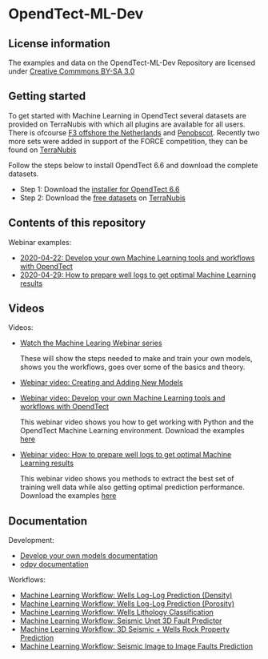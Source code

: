 # OpendTect-ML-Dev

## License information

The examples and data on the OpendTect-ML-Dev Repository are licensed under [Creative Commmons BY-SA 3.0](https://creativecommons.org/licenses/by-sa/3.0/)

## Getting started

To get started with Machine Learning in OpendTect several datasets are provided on TerraNubis with which all plugins are available for all users.
There is ofcourse [F3 offshore the Netherlands](https://terranubis.com/datainfo/F3-Demo-2020) and [Penobscot](https://terranubis.com/datainfo/Penobscot).
Recently two more sets were added in support of the FORCE competition, they can be found on [TerraNubis](https://terranubis.com/)

Follow the steps below to install OpendTect 6.6 and download the complete datasets.

- Step 1: Download the [installer for OpendTect 6.6](https://dgbes.com/index.php/download)
- Step 2: Download the [free datasets](https://terranubis.com/datalist/free) on [TerraNubis](https://terranubis.com/)

## Contents of this repository

Webinar examples:

- [2020-04-22: Develop your own Machine Learning tools and workflows with OpendTect](https://github.com/OpendTect/OpendTect-ML-Dev/tree/main/webinars/2021-04-22)
- [2020-04-29: How to prepare well logs to get optimal Machine Learning results](https://github.com/OpendTect/OpendTect-ML-Dev/tree/main/webinars/2021-04-29)

## Videos

Videos:

- [Watch the Machine Learing Webinar series](https://videos.opendtect.org/#machinelearningwebinars)

   These will show the steps needed to make and train your own models, shows you the workflows, goes over some of the basics and theory.

- [Webinar video: Creating and Adding New Models](https://videos.opendtect.org/?id=12)

- [Webinar video: Develop your own Machine Learning tools and workflows with OpendTect](https://videos.opendtect.org/?id=134)

   This webinar video shows you how to get working with Python and the OpendTect Machine Learning environment.
   Download the examples [here](https://github.com/OpendTect/OpendTect-ML-Dev/tree/main/webinars/2021-04-22)

- [Webinar video: How to prepare well logs to get optimal Machine Learning results](https://videos.opendtect.org/?id=135)

   This webinar video shows you methods to extract the best set of training well data while also getting optimal prediction performance.
   Download the examples [here](https://github.com/OpendTect/OpendTect-ML-Dev/tree/main/webinars/2021-04-29)

## Documentation

Development:

- [Develop your own models documentation](https://doc.opendtect.org/6.6.0/doc/ML_devmodels/Default.htm)
- [odpy documentation](https://doc.opendtect.org/6.6.0/doc/Programmer/odpy/index.html)

Workflows:

- [Machine Learning Workflow: Wells Log-Log Prediction (Density)](https://static.dgbes.com/images/PDF/1_ML_Wells_Log_Log_Prediction(Density).pdf)
- [Machine Learning Workflow: Wells Log-Log Prediction (Porosity)](https://static.dgbes.com/images/PDF/1_ML_Wells_Log_Log_Prediction(Porosity).pdf)
- [Machine Learning Workflow: Wells Lithology Classification](https://static.dgbes.com/images/PDF/3_ML_Seismic_bodies_Supervised3D.pdf)
- [Machine Learning Workflow: Seismic Unet 3D Fault Predictor](https://static.dgbes.com/images/PDF/4_ML_Seismic_Unet3DFaultPredictor.pdf)
- [Machine Learning Workflow: 3D Seismic + Wells Rock Property Prediction](https://static.dgbes.com/images/PDF/5_ML_3D_SeismicWells_RockPropertyPrediction.pdf)
- [Machine Learning Workflow: Seismic Image to Image Faults Prediction](https://static.dgbes.com/images/PDF/6_ML_Seismic_Image_to_Image_Faults_Prediction.pdf)

